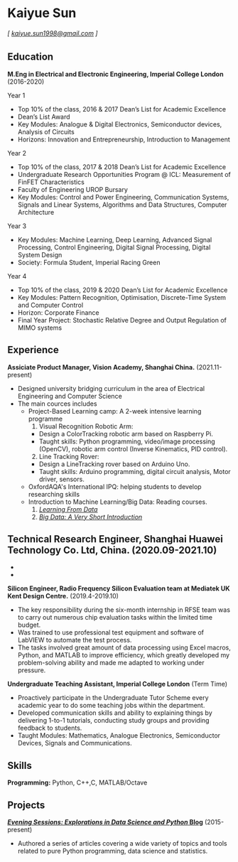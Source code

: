 # Kaiyue Sun


###### [ kaiyue.sun1998@gmail.com ]


## Education

**M.Eng in Electrical and Electronic Engineering, Imperial College London** (2016-2020)

Year 1
- Top 10% of the class, 2016 & 2017 Dean’s List for Academic Excellence
- Dean’s List Award
- Key Modules: Analogue & Digital Electronics, Semiconductor devices, Analysis of Circuits
- Horizons: Innovation and Entrepreneurship, Introduction to Management

Year 2
- Top 10% of the class, 2017 & 2018 Dean’s List for Academic Excellence
- Undergraduate Research Opportunities Program @ ICL: Measurement of FinFET Characteristics
- Faculty of Engineering UROP Bursary 
- Key Modules: Control and Power Engineering, Communication Systems, Signals and Linear Systems, Algorithms and Data Structures, Computer Architecture

Year 3
- Key Modules: Machine Learning, Deep Learning, Advanced Signal Processing, Control Engineering, Digital Signal Processing, Digital System Design
- Society: Formula Student, Imperial Racing Green

Year 4
- Top 10% of the class, 2019 & 2020 Dean’s List for Academic Excellence
- Key Modules: Pattern Recognition, Optimisation, Discrete-Time System and Computer Control
- Horizon: Corporate Finance
- Final Year Project: Stochastic Relative Degree and Output Regulation of MIMO systems


Experience
---------
**Assiciate Product Manager, Vision Academy, Shanghai China.** (2021.11-present)

- Designed university bridging curriculum in the area of Electrical Engineering and Computer Science 
- The main cources includes
  - Project-Based Learning camp: A 2-week intensive learning programme
    1. Visual Recognition Robotic Arm: 
      - Design a ColorTracking robotic arm based on Raspberry Pi. 
      - Taught skills: Python programming, video/image processing (OpenCV), robotic arm control (Inverse Kinematics, PID control). 
    2. Line Tracking Rover: 
      - Design a LineTracking rover based on Arduino Uno. 
      - Taught skills: Arduino programming, digital circuit analysis, Motor driver, sensors.
  - OxfordAQA's International IPQ: helping students to develop researching skills
  - Introduction to Machine Learning/Big Data: Reading courses. 
    1. [_Learning From Data_](https://work.caltech.edu/textbook.html)
    2. [_Big Data: A Very Short Introduction_](https://www.amazon.com/Big-Data-Short-Introduction-Introductions/dp/0198779577)

**Technical Research Engineer, Shanghai Huawei Technology Co. Ltd, China.** (2020.09-2021.10)
-
-
-

**Silicon Engineer, Radio Frequency Silicon Evaluation team at Mediatek UK Kent Design Centre.** (2019.4-2019.10)

- The key responsibility during the six-month internship in RFSE team was to carry out numerous chip evaluation tasks within the limited time budget. 
- Was trained to use professional test equipment and software of LabVIEW to automate the test process. 
- The tasks involved great amount of data processing using Excel macros, Python, and MATLAB to improve efficiency, which greatly developed my problem-solving ability and made me adapted to working under pressure.

**Undergraduate Teaching Assistant, Imperial College London** (Term Time)

- Proactively participate in the Undergraduate Tutor Scheme every academic year to do some teaching jobs within the department. 
- Developed communication skills and ability to explaining things by delivering 1-to-1 tutorials, conducting study groups and providing feedback to students. 
- Taught Modules: Mathematics, Analogue Electronics, Semiconductor Devices, Signals and Communications.

Skills
------
**Programming:** Python, C++,C, MATLAB/Octave

Projects
--------
**[*Evening Sessions: Explorations in Data Science and Python* Blog](http://sdsawtelle.github.io/blog/output/index.html)** (2015-present)

- Authored a series of articles covering a wide variety of topics and tools related to pure Python programming, data science and statistics.  
